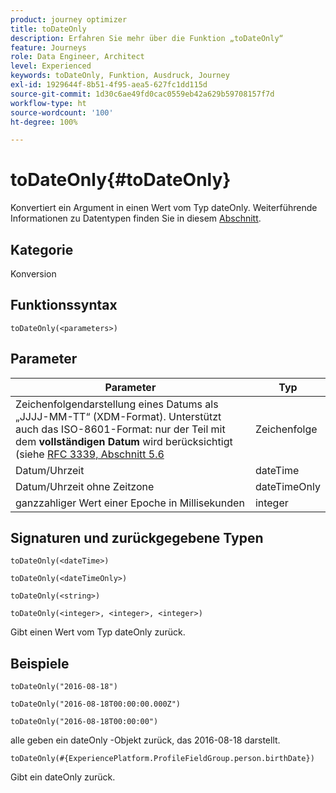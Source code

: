 ```yaml
---
product: journey optimizer
title: toDateOnly
description: Erfahren Sie mehr über die Funktion „toDateOnly“
feature: Journeys
role: Data Engineer, Architect
level: Experienced
keywords: toDateOnly, Funktion, Ausdruck, Journey
exl-id: 1929644f-8b51-4f95-aea5-627fc1dd115d
source-git-commit: 1d30c6ae49fd0cac0559eb42a629b59708157f7d
workflow-type: ht
source-wordcount: '100'
ht-degree: 100%

---
```


# toDateOnly{#toDateOnly}

Konvertiert ein Argument in einen Wert vom Typ dateOnly. Weiterführende Informationen zu Datentypen finden Sie in diesem [Abschnitt](../expression/data-types.md).

## Kategorie

Konversion

## Funktionssyntax

`toDateOnly(<parameters>)`

## Parameter

| Parameter | Typ |
|-----------|------------------|
| Zeichenfolgendarstellung eines Datums als „JJJJ-MM-TT“ (XDM-Format). Unterstützt auch das ISO-8601-Format: nur der Teil mit dem **vollständigen Datum** wird berücksichtigt (siehe [RFC 3339, Abschnitt 5.6](https://www.rfc-editor.org/rfc/rfc3339#section-5.6) | Zeichenfolge |
| Datum/Uhrzeit | dateTime |
| Datum/Uhrzeit ohne Zeitzone | dateTimeOnly |
| ganzzahliger Wert einer Epoche in Millisekunden | integer |

## Signaturen und zurückgegebene Typen

`toDateOnly(<dateTime>)`

`toDateOnly(<dateTimeOnly>)`

`toDateOnly(<string>)`

`toDateOnly(<integer>, <integer>, <integer>)`

Gibt einen Wert vom Typ dateOnly zurück.

## Beispiele

`toDateOnly("2016-08-18")`

`toDateOnly("2016-08-18T00:00:00.000Z")`

`toDateOnly("2016-08-18T00:00:00")`

alle geben ein dateOnly -Objekt zurück, das 2016-08-18 darstellt.

`toDateOnly(#{ExperiencePlatform.ProfileFieldGroup.person.birthDate})`

Gibt ein dateOnly zurück.
